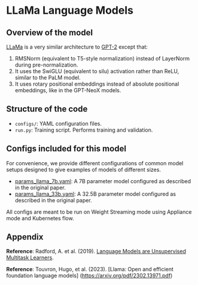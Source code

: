 # LLaMa Language Models

## Overview of the model

[LLaMa](https://arxiv.org/pdf/2302.13971.pdf) is a very similar architecture to [GPT-2](https://d4mucfpksywv.cloudfront.net/better-language-models/language-models.pdf) except that:
1. RMSNorm (equivalent to T5-style normalization) instead of LayerNorm during pre-normalization.
2. It uses the SwiGLU (equivalent to silu) activation rather than ReLU, similar to the PaLM model.
3. It uses rotary positional embeddings instead of absolute positional embeddings, like in the GPT-NeoX models.


## Structure of the code

-   `configs/`: YAML configuration files.
-   `run.py`: Training script. Performs training and validation.

## Configs included for this model

For convenience, we provide different configurations of common model setups designed to give examples of models of different sizes.

- [params_llama_7b.yaml](./configs/params_llama_7b.yaml): A 7B parameter model configured as described in the original paper.
- [params_llama_33b.yaml](./configs/params_llama_33b.yaml): A 32.5B parameter model configured as described in the original paper.

All configs are meant to be run on Weight Streaming mode using Appliance mode and Kubernetes flow.

## Appendix

**Reference**: Radford, A. et al. (2019). [Language Models are Unsupervised Multitask Learners](https://d4mucfpksywv.cloudfront.net/better-language-models/language-models.pdf).

**Reference**: Touvron, Hugo, et al. (2023). [Llama: Open and efficient foundation language models] (https://arxiv.org/pdf/2302.13971.pdf)